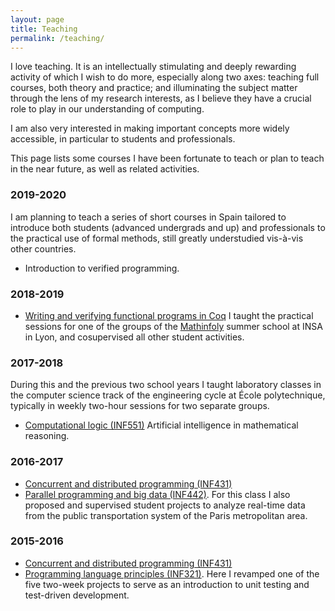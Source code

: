 ```yaml
---
layout: page
title: Teaching
permalink: /teaching/
---
```


I love teaching. It is an intellectually stimulating and deeply rewarding
activity of which I wish to do more, especially along two axes: teaching full
courses, both theory and practice; and illuminating the subject matter through
the lens of my research interests, as I believe they have a crucial role to
play in our understanding of computing.

I am also very interested in making important concepts more widely accessible,
in particular to students and professionals.

This page lists some courses I have been fortunate to teach or plan to teach in
the near future, as well as related activities.

### 2019-2020

I am planning to teach a series of short courses in Spain tailored to introduce
both students (advanced undergrads and up) and professionals to the practical
use of formal methods, still greatly understudied vis-à-vis other countries.

* Introduction to verified programming.

### 2018-2019

* [Writing and verifying functional programs in Coq](https://prosecco.gforge.inria.fr/personal/hritcu/teaching/lyon2019/)
  I taught the practical sessions for one of the groups of the
  [Mathinfoly](http://www.mathinfoly.org/) summer school at INSA in Lyon, and
  cosupervised all other student activities.

### 2017-2018

During this and the previous two school years I taught laboratory classes in the
computer science track of the engineering cycle at École polytechnique,
typically in weekly two-hour sessions for two separate groups.

* [Computational logic (INF551)](https://moodle.polytechnique.fr/course/info.php?name=INF551-2017)
  Artificial intelligence in mathematical reasoning.

### 2016-2017

* [Concurrent and distributed programming (INF431)](https://moodle.polytechnique.fr/course/info.php?name=INF431-2016)
* [Parallel programming and big data (INF442)](https://moodle.polytechnique.fr/course/info.php?name=INF442-2016).
  For this class I also proposed and supervised student projects to analyze
  real-time data from the public transportation system of the Paris metropolitan
  area.

### 2015-2016

* [Concurrent and distributed programming (INF431)](https://moodle.polytechnique.fr/course/info.php?name=INF431-2015)
* [Programming language principles (INF321)](https://moodle.polytechnique.fr/course/info.php?name=INF321-2015).
  Here I revamped one of the five two-week projects to serve as an introduction
  to unit testing and test-driven development.
